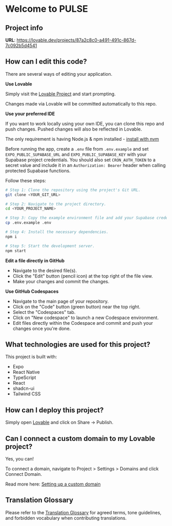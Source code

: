 # Welcome to PULSE

## Project info

**URL**: https://lovable.dev/projects/87a2c8c0-a491-491c-867d-7c092b5d4541

## How can I edit this code?

There are several ways of editing your application.

**Use Lovable**

Simply visit the [Lovable Project](https://lovable.dev/projects/87a2c8c0-a491-491c-867d-7c092b5d4541) and start prompting.

Changes made via Lovable will be committed automatically to this repo.

**Use your preferred IDE**

If you want to work locally using your own IDE, you can clone this repo and push changes. Pushed changes will also be reflected in Lovable.

The only requirement is having Node.js & npm installed - [install with nvm](https://github.com/nvm-sh/nvm#installing-and-updating)

Before running the app, create a `.env` file from `.env.example` and set `EXPO_PUBLIC_SUPABASE_URL` and `EXPO_PUBLIC_SUPABASE_KEY` with your Supabase project credentials. You should also set `CRON_AUTH_TOKEN` to a secret value and include it in an `Authorization: Bearer` header when calling protected Supabase functions.

Follow these steps:

```sh
# Step 1: Clone the repository using the project's Git URL.
git clone <YOUR_GIT_URL>

# Step 2: Navigate to the project directory.
cd <YOUR_PROJECT_NAME>

# Step 3: Copy the example environment file and add your Supabase credentials and `CRON_AUTH_TOKEN`.
cp .env.example .env

# Step 4: Install the necessary dependencies.
npm i

# Step 5: Start the development server.
npm start
```

**Edit a file directly in GitHub**

- Navigate to the desired file(s).
- Click the "Edit" button (pencil icon) at the top right of the file view.
- Make your changes and commit the changes.

**Use GitHub Codespaces**

- Navigate to the main page of your repository.
- Click on the "Code" button (green button) near the top right.
- Select the "Codespaces" tab.
- Click on "New codespace" to launch a new Codespace environment.
- Edit files directly within the Codespace and commit and push your changes once you're done.

## What technologies are used for this project?

This project is built with:

- Expo
- React Native
- TypeScript
- React
- shadcn-ui
- Tailwind CSS

## How can I deploy this project?

Simply open [Lovable](https://lovable.dev/projects/87a2c8c0-a491-491c-867d-7c092b5d4541) and click on Share -> Publish.

## Can I connect a custom domain to my Lovable project?

Yes, you can!

To connect a domain, navigate to Project > Settings > Domains and click Connect Domain.

Read more here: [Setting up a custom domain](https://docs.lovable.dev/tips-tricks/custom-domain#step-by-step-guide)

## Translation Glossary

Please refer to the [Translation Glossary](docs/translation-glossary.md) for agreed terms, tone guidelines, and forbidden vocabulary when contributing translations.
